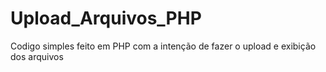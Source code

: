 # Upload_Arquivos_PHP
Codigo simples feito em PHP com a intenção de fazer o upload e exibição dos arquivos
